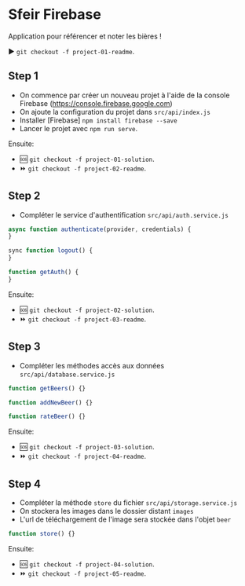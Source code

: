# Sfeir Firebase

Application pour référencer et noter les bières !

:arrow_forward: `git checkout -f project-01-readme`.

## Step 1

- On commence par créer un nouveau projet à l'aide de la console Firebase (https://console.firebase.google.com)
- On ajoute la configuration du projet dans `src/api/index.js`
- Installer [Firebase] `npm install firebase --save`
- Lancer le projet avec `npm run serve`.

Ensuite:

- :sos: `git checkout -f project-01-solution`.
- :fast_forward: `git checkout -f project-02-readme`.

## Step 2

- Compléter le service d'authentification `src/api/auth.service.js`

```js
async function authenticate(provider, credentials) {
}

sync function logout() {
}

function getAuth() {
}
```

Ensuite:

- :sos: `git checkout -f project-02-solution`.
- :fast_forward: `git checkout -f project-03-readme`.

## Step 3

- Compléter les méthodes accès aux données `src/api/database.service.js`

```js
function getBeers() {}

function addNewBeer() {}

function rateBeer() {}
```

Ensuite:

- :sos: `git checkout -f project-03-solution`.
- :fast_forward: `git checkout -f project-04-readme`.

## Step 4

- Compléter la méthode `store` du fichier `src/api/storage.service.js`
- On stockera les images dans le dossier distant `images`
- L'url de téléchargement de l'image sera stockée dans l'objet `beer`

```js
function store() {}
```

Ensuite:

- :sos: `git checkout -f project-04-solution`.
- :fast_forward: `git checkout -f project-05-readme`.
